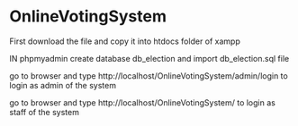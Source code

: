 # OnlineVotingSystem

First download the file and copy it into htdocs folder of xampp

IN phpmyadmin create database db_election and import db_election.sql file 

go to browser and type  http://localhost/OnlineVotingSystem/admin/login to login as admin of the system

go to browser and type  http://localhost/OnlineVotingSystem/ to login as staff of the system

